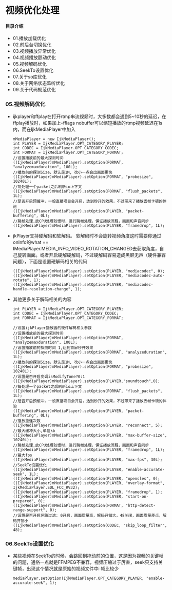 # 视频优化处理
#### 目录介绍
- 01.播放加载优化
- 02.前后台切换优化
- 03.视频播放异常优化
- 04.视频播放颤动优化
- 05.视频解码优化
- 06.SeekTo设置优化
- 07.关于so库优化
- 08.关于网络状态监听优化
- 09.关于代码规范优化




### 05.视频解码优化
- ijkplayer和ffplay在打开rtmp串流视频时，大多数都会遇到5~10秒的延迟，在ffplay播放时，如果加上-fflags nobuffer可以缩短播放的rtmp视频延迟在1s内，而在IjkMediaPlayer中加入
    ```
    mMediaPlayer = new IjkMediaPlayer();
    int PLAYER = IjkMediaPlayer.OPT_CATEGORY_PLAYER;
    int CODEC = IjkMediaPlayer.OPT_CATEGORY_CODEC;
    int FORMAT = IjkMediaPlayer.OPT_CATEGORY_FORMAT;
    //设置播放前的最大探测时间
    ((IjkMediaPlayer)mMediaPlayer).setOption(FORMAT, "analyzemaxduration", 100L);
    //播放前的探测Size，默认是1M, 改小一点会出画面更快
    ((IjkMediaPlayer)mMediaPlayer).setOption(FORMAT, "probesize", 10240L);
    //每处理一个packet之后刷新io上下文
    ((IjkMediaPlayer)mMediaPlayer).setOption(FORMAT, "flush_packets", 1L);
    //是否开启预缓冲，一般直播项目会开启，达到秒开的效果，不过带来了播放丢帧卡顿的体验
    ((IjkMediaPlayer)mMediaPlayer).setOption(PLAYER, "packet-buffering", 0L);
    //跳帧处理,放CPU处理较慢时，进行跳帧处理，保证播放流程，画面和声音同步
    ((IjkMediaPlayer)mMediaPlayer).setOption(PLAYER, "framedrop", 1L);
    ```
- jkPlayer支持硬解码和软解码。 软解码时不会旋转视频角度这时需要你通过onInfo的what == IMediaPlayer.MEDIA_INFO_VIDEO_ROTATION_CHANGED去获取角度，自己旋转画面。或者开启硬解硬解码，不过硬解码容易造成黑屏无声（硬件兼容问题），下面是设置硬解码相关的代码
    ```
    ((IjkMediaPlayer)mMediaPlayer).setOption(PLAYER, "mediacodec", 0);
    ((IjkMediaPlayer)mMediaPlayer).setOption(PLAYER, "mediacodec-auto-rotate", 1);
    ((IjkMediaPlayer)mMediaPlayer).setOption(PLAYER, "mediacodec-handle-resolution-change", 1);
    ```
- 其他更多关于解码相关的内容
    ```
    int PLAYER = IjkMediaPlayer.OPT_CATEGORY_PLAYER;
    int CODEC = IjkMediaPlayer.OPT_CATEGORY_CODEC;
    int FORMAT = IjkMediaPlayer.OPT_CATEGORY_FORMAT;

    //设置ijkPlayer播放器的硬件解码相关参数
    //设置播放前的最大探测时间
    ((IjkMediaPlayer)mMediaPlayer).setOption(FORMAT, "analyzemaxduration", 100L);
    //设置播放前的探测时间 1,达到首屏秒开效果
    ((IjkMediaPlayer)mMediaPlayer).setOption(FORMAT, "analyzeduration", 1L);
    //播放前的探测Size，默认是1M, 改小一点会出画面更快
    ((IjkMediaPlayer)mMediaPlayer).setOption(FORMAT, "probesize", 10240L);
    //设置是否开启变调isModifyTone?0:1
    ((IjkMediaPlayer)mMediaPlayer).setOption(PLAYER,"soundtouch",0);
    //每处理一个packet之后刷新io上下文
    ((IjkMediaPlayer)mMediaPlayer).setOption(FORMAT, "flush_packets", 1L);
    //是否开启预缓冲，一般直播项目会开启，达到秒开的效果，不过带来了播放丢帧卡顿的体验
    ((IjkMediaPlayer)mMediaPlayer).setOption(PLAYER, "packet-buffering", 0L);
    //播放重连次数
    ((IjkMediaPlayer)mMediaPlayer).setOption(PLAYER, "reconnect", 5);
    //最大缓冲大小,单位kb
    ((IjkMediaPlayer)mMediaPlayer).setOption(PLAYER, "max-buffer-size", 10240L);
    //跳帧处理,放CPU处理较慢时，进行跳帧处理，保证播放流程，画面和声音同步
    ((IjkMediaPlayer)mMediaPlayer).setOption(PLAYER, "framedrop", 1L);
    //最大fps
    ((IjkMediaPlayer)mMediaPlayer).setOption(PLAYER, "max-fps", 30L);
    //SeekTo设置优化
    ((IjkMediaPlayer)mMediaPlayer).setOption(PLAYER, "enable-accurate-seek", 1L);
    ((IjkMediaPlayer)mMediaPlayer).setOption(PLAYER, "opensles", 0);
    ((IjkMediaPlayer)mMediaPlayer).setOption(PLAYER, "overlay-format", IjkMediaPlayer.SDL_FCC_RV32);
    ((IjkMediaPlayer)mMediaPlayer).setOption(PLAYER, "framedrop", 1);
    ((IjkMediaPlayer)mMediaPlayer).setOption(PLAYER, "start-on-prepared", 0);
    ((IjkMediaPlayer)mMediaPlayer).setOption(FORMAT, "http-detect-range-support", 0);
    //设置是否开启环路过滤: 0开启，画面质量高，解码开销大，48关闭，画面质量差点，解码开销小
    ((IjkMediaPlayer)mMediaPlayer).setOption(CODEC, "skip_loop_filter", 48);
    ```


### 06.SeekTo设置优化
- 某些视频在SeekTo的时候，会跳回到拖动前的位置，这是因为视频的关键帧的问题，通俗一点就是FFMPEG不兼容，视频压缩过于厉害，seek只支持关键帧，出现这个情况就是原始的视频文件中i 帧比较少
    ```
    mediaPlayer.setOption(IjkMediaPlayer.OPT_CATEGORY_PLAYER, "enable-accurate-seek", 1);
    ```









